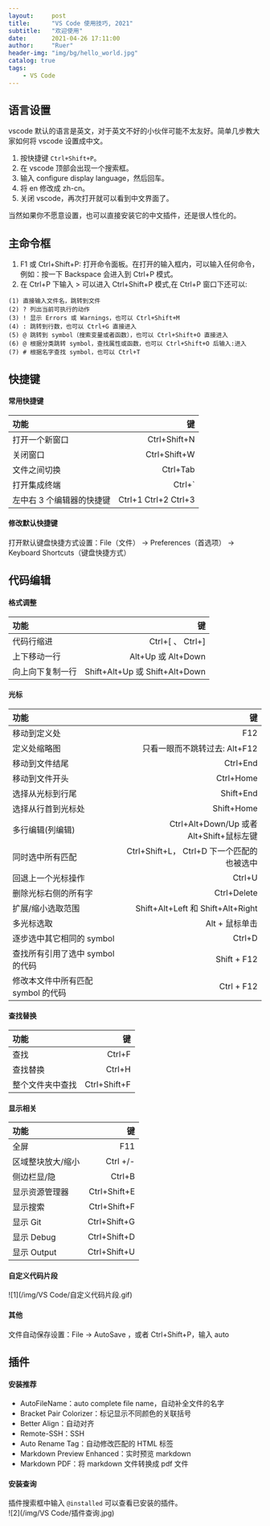 ```yaml
---
layout:     post
title:      "VS Code 使用技巧, 2021"
subtitle:   "欢迎使用"
date:       2021-04-26 17:11:00
author:     "Ruer"
header-img: "img/bg/hello_world.jpg"
catalog: true
tags:
    - VS Code
---
```


## 语言设置

vscode 默认的语言是英文，对于英文不好的小伙伴可能不太友好。简单几步教大家如何将 vscode 设置成中文。

1. 按快捷键 `Ctrl+Shift+P`。
2. 在 vscode 顶部会出现一个搜索框。
3. 输入 configure display language，然后回车。
4. 将 en 修改成 zh-cn。
5. 关闭 vscode，再次打开就可以看到中文界面了。

当然如果你不愿意设置，也可以直接安装它的中文插件，还是很人性化的。

## 主命令框

1. F1 或 Ctrl+Shift+P: 打开命令面板。在打开的输入框内，可以输入任何命令，例如：按一下 Backspace 会进入到 Ctrl+P 模式。
2. 在 Ctrl+P 下输入 > 可以进入 Ctrl+Shift+P 模式,在 Ctrl+P 窗口下还可以:
```
(1) 直接输入文件名，跳转到文件
(2) ? 列出当前可执行的动作
(3) ! 显示 Errors 或 Warnings，也可以 Ctrl+Shift+M
(4) : 跳转到行数，也可以 Ctrl+G 直接进入
(5) @ 跳转到 symbol（搜索变量或者函数），也可以 Ctrl+Shift+O 直接进入
(6) @ 根据分类跳转 symbol，查找属性或函数，也可以 Ctrl+Shift+O 后输入:进入
(7) # 根据名字查找 symbol，也可以 Ctrl+T 
```

## 快捷键

#### 常用快捷键

| 功能 | 键 | 
| :-- | --: |
| 打开一个新窗口 | Ctrl+Shift+N |
| 关闭窗口 | Ctrl+Shift+W |
| 文件之间切换 | Ctrl+Tab |
| 打开集成终端 | Ctrl+` |
| 左中右 3 个编辑器的快捷键 | Ctrl+1 Ctrl+2 Ctrl+3 |

#### 修改默认快捷键

打开默认键盘快捷方式设置：File（文件） -> Preferences（首选项） -> Keyboard Shortcuts（键盘快捷方式）

## 代码编辑

#### 格式调整

| 功能 | 键 |
| :-- | --: |
| 代码行缩进 | Ctrl+[ 、 Ctrl+] |
| 上下移动一行 | Alt+Up 或 Alt+Down |
| 向上向下复制一行 | Shift+Alt+Up 或 Shift+Alt+Down |

#### 光标

| 功能 | 键 |
| :-- | --: |
| 移动到定义处 | F12 |
| 定义处缩略图 | 只看一眼而不跳转过去: Alt+F12 |
| 移动到文件结尾 | Ctrl+End |
| 移动到文件开头 | Ctrl+Home |
| 选择从光标到行尾 | Shift+End |
| 选择从行首到光标处 | Shift+Home |
| 多行编辑(列编辑) | Ctrl+Alt+Down/Up 或者 Alt+Shift+鼠标左键 |
| 同时选中所有匹配 | Ctrl+Shift+L， Ctrl+D 下一个匹配的也被选中 |
| 回退上一个光标操作 | Ctrl+U |
| 删除光标右侧的所有字 | Ctrl+Delete |
| 扩展/缩小选取范围 | Shift+Alt+Left 和 Shift+Alt+Right |
| 多光标选取 | Alt + 鼠标单击 |
| 逐步选中其它相同的 symbol | Ctrl+D |
| 查找所有引用了选中 symbol 的代码 | Shift + F12 |
| 修改本文件中所有匹配 symbol 的代码 | Ctrl + F12 |

#### 查找替换

| 功能 | 键 |
| :-- | --: |
| 查找 | Ctrl+F |
| 查找替换 | Ctrl+H |
| 整个文件夹中查找 | Ctrl+Shift+F |

#### 显示相关

| 功能 | 键 |
| :-- | --: |
| 全屏 | F11 |
| 区域整块放大/缩小 | Ctrl +/- |
| 侧边栏显/隐 | Ctrl+B |
| 显示资源管理器 | Ctrl+Shift+E |
| 显示搜索 | Ctrl+Shift+F |
| 显示 Git | Ctrl+Shift+G |
| 显示 Debug | Ctrl+Shift+D |
| 显示 Output | Ctrl+Shift+U |

#### 自定义代码片段
![1](/img/VS Code/自定义代码片段.gif)
#### 其他

文件自动保存设置：File -> AutoSave ，或者 Ctrl+Shift+P，输入 auto

## 插件

#### 安装推荐
* AutoFileName：auto complete file name，自动补全文件的名字
* Bracket Pair Colorizer：标记显示不同颜色的关联括号
* Better Align：自动对齐
* Remote-SSH：SSH
* Auto Rename Tag：自动修改匹配的 HTML 标签
* Markdown Preview Enhanced：实时预览 markdown
* Markdown PDF：将 markdown 文件转换成 pdf 文件

#### 安装查询
插件搜索框中输入 `@installed` 可以查看已安装的插件。  
![2](/img/VS Code/插件查询.jpg)